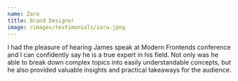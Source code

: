 ```yaml
---
name: Zara
title: Brand Designer
image: /images/testimonials/zara.jpeg
---
```


I had the pleasure of hearing James speak at Modern Frontends conference and I can confidently say he is a true expert in his field. Not only was he able to break down complex topics into easily understandable concepts, but he also provided valuable insights and practical takeaways for the audience.
